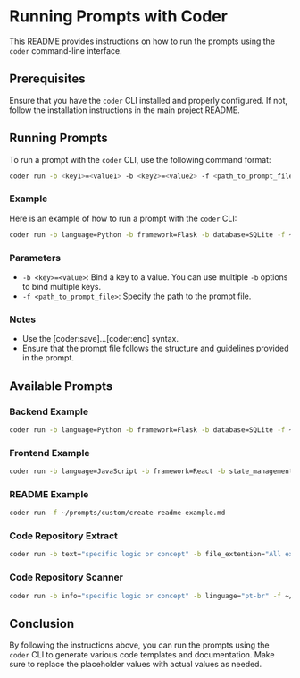 # Running Prompts with Coder

This README provides instructions on how to run the prompts using the `coder` command-line interface.

## Prerequisites

Ensure that you have the `coder` CLI installed and properly configured. If not, follow the installation instructions in the main project README.

## Running Prompts

To run a prompt with the `coder` CLI, use the following command format:

```sh
coder run -b <key1>=<value1> -b <key2>=<value2> -f <path_to_prompt_file>
```

### Example

Here is an example of how to run a prompt with the `coder` CLI:

```sh
coder run -b language=Python -b framework=Flask -b database=SQLite -f ~/prompts/custom/create-backend-example.md
```

### Parameters

- `-b <key>=<value>`: Bind a key to a value. You can use multiple `-b` options to bind multiple keys.
- `-f <path_to_prompt_file>`: Specify the path to the prompt file.

### Notes

- Use the [coder:save]...[coder:end] syntax.
- Ensure that the prompt file follows the structure and guidelines provided in the prompt.

## Available Prompts

### Backend Example

```sh
coder run -b language=Python -b framework=Flask -b database=SQLite -f ~/prompts/custom/create-backend-example.md
```

### Frontend Example

```sh
coder run -b language=JavaScript -b framework=React -b state_management=Redux -b styling_framework=Bootstrap -b app_name=MyApp -f ~/prompts/custom/create-frontend-example.md
```

### README Example

```sh
coder run -f ~/prompts/custom/create-readme-example.md
```

### Code Repository Extract

```sh
coder run -b text="specific logic or concept" -b file_extention="All extention" -b linguage="pt-br" -f ~/prompts/custom/code-repo-extract.md
```

### Code Repository Scanner

```sh
coder run -b info="specific logic or concept" -b linguage="pt-br" -f ~/prompts/custom/code-repo-scanner.md
```

## Conclusion

By following the instructions above, you can run the prompts using the `coder` CLI to generate various code templates and documentation. Make sure to replace the placeholder values with actual values as needed.